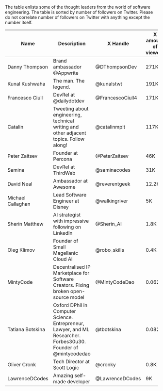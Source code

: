 The table enlists some of the thought leaders from the world of software engineering.
The table is sorted by number of followers on Twitter. Please do not correlate number of followers on Twitter with anything except the number itself.

| Name              | Description                                                                                                      | X Handle         | X amount of viewers | link                                |
|-------------------|------------------------------------------------------------------------------------------------------------------|------------------|---------------------|-------------------------------------|
| Danny Thompson    | Brand ambassador @Appwrite                                                                                       | @DThompsonDev    | 271K                | https://twitter.com/DThompsonDev    |
| Kunal Kushwaha    | The man. The legend.                                                                                             | @kunalstwt       | 191K                | https://twitter.com/kunalstwt       |
| Francesco Ciull   | DevRel at @dailydotdev                                                                                           | @FrancescoCiull4 | 171K                | https://twitter.com/FrancescoCiull4 |
| Catalin           | Tweeting about engineering, technical writing and other adjacent topics. Follow along!                           | @catalinmpit     | 117K                | https://twitter.com/catalinmpit     |
| Peter Zaitsev     | Founder at Percona                                                                                               | @PeterZaitsev    | 46K                 | https://twitter.com/PeterZaitsev    |
| Samina            | DevRel at ThirdWeb                                                                                               | @saminacodes     | 31K                 | https://twitter.com/saminacodes     |
| David Neal        | Ambassador at Awesome                                                                                            | @reverentgeek    | 12.2K               | https://twitter.com/reverentgeek    |
| Michael Callaghan | Lead Software Engineer at Disney                                                                                 | @walkingriver    | 5K                  | https://twitter.com/walkingriver    |
| Sherin Matthew    | AI strategist with impressive following on LinkedIn                                                              | @Sherin_AI       | 1.8K                | https://twitter.com/Sherin_AI       |
| Oleg Klimov       | Founder of Small Magellanic Cloud AI                                                                             | @robo_skills     | 0.4K                | https://twitter.com/robo_skills     |
| MintyCode         | Decentralised IP Marketplace for Software Creators. Fixing broken open-source model                              | @MintyCodeDao    | 0.062K              | https://twitter.com/MintyCodeDao    |
| Tatiana Botskina  | Oxford DPhil in Computer Science. Entrepreneur, Lawyer, and ML Researcher. Forbes30u30. Founder of @mintycodedao | @tbotskina       | 0.082k              | https://twitter.com/tbotskina       |
| Oliver Cronk      | Tech Director at Scott Logic                                                                                     | @cronky          | 0.8K                | https://twitter.com/cronky          |
| LawrenceDCodes    | Amazing self-made developer                                                                                      | @LawrenceDCodes  | 9K                  | https://twitter.com/LawrenceDCodes  |


